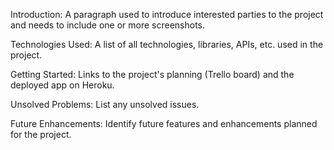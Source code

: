 Introduction: A paragraph used to introduce interested parties to the project and needs to include one or more screenshots.

Technologies Used: A list of all technologies, libraries, APIs, etc. used in the project.

Getting Started: Links to the project's planning (Trello board) and the deployed app on Heroku.

Unsolved Problems: List any unsolved issues.

Future Enhancements: Identify future features and enhancements planned for the project.